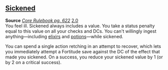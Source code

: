 ## [Sickened](https://2e.aonprd.com/Conditions.aspx?ID=34)

**Source** [_Core Rulebook pg. 622_](https://paizo.com/products/btq01y0k?Pathfinder-Core-Rulebook) [2.0](https://2e.aonprd.com/Sources.aspx?ID=1)  
You feel ill. Sickened always includes a value. You take a status penalty equal to this value on all your checks and DCs. You can't willingly ingest anything—including [elixirs](https://2e.aonprd.com/Equipment.aspx?Category=6&Subcategory=8) and [potions](https://2e.aonprd.com/Equipment.aspx?Category=15&Subcategory=18)—while sickened.

You can spend a single action retching in an attempt to recover, which lets you immediately attempt a Fortitude save against the DC of the effect that made you sickened. On a success, you reduce your sickened value by 1 (or by 2 on a critical success).
